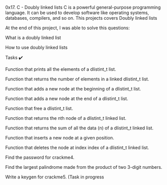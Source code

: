 0x17. C - Doubly linked lists
C is a powerful general-purpose programming language. It can be used to develop software like operating systems, databases, compilers, and so on. This projects covers Doubly linked lists



At the end of this project, I was able to solve this questions:



What is a doubly linked list

How to use doubly linked lists

Tasks ✔️

Function that prints all the elements of a dlistint_t list.

Function that returns the number of elements in a linked dlistint_t list.

Function that adds a new node at the beginning of a dlistint_t list.

Function that adds a new node at the end of a dlistint_t list.

Function that free a dlistint_t list.

Function that returns the nth node of a dlistint_t linked list.

Function that returns the sum of all the data (n) of a dlistint_t linked list.

Function that inserts a new node at a given position.

Function that deletes the node at index index of a dlistint_t linked list.

Find the password for crackme4.

Find the largest palindrome made from the product of two 3-digit numbers.

Write a keygen for crackme5. (Task in progress
